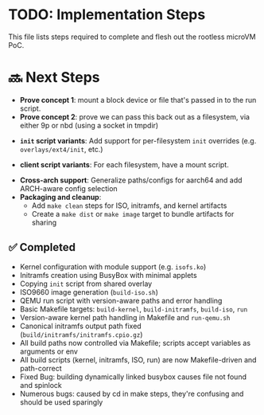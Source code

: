 # TODO: Implementation Steps

This file lists steps required to complete and flesh out the rootless microVM PoC.

# 🔜 Next Steps

* **Prove concept 1**: mount a block device or file that's passed in to the run script.
* **Prove concept 2**: prove we can pass this back out as a filesystem, via either 9p or nbd (using a socket in tmpdir)
- **`init` script variants**: Add support for per-filesystem `init` overrides (e.g. `overlays/ext4/init`, etc.)
* **client script variants**: For each filesystem, have a mount script.
- **Cross-arch support**: Generalize paths/configs for aarch64 and add ARCH-aware config selection
- **Packaging and cleanup**:
  - Add `make clean` steps for ISO, initramfs, and kernel artifacts
  - Create a `make dist` or `make image` target to bundle artifacts for sharing

## ✅ Completed
- Kernel configuration with module support (e.g. `isofs.ko`)
- Initramfs creation using BusyBox with minimal applets
- Copying `init` script from shared overlay
- ISO9660 image generation (`build-iso.sh`)
- QEMU run script with version-aware paths and error handling
- Basic Makefile targets: `build-kernel`, `build-initramfs`, `build-iso`, `run`
- Version-aware kernel path handling in Makefile and `run-qemu.sh`
- Canonical initramfs output path fixed (`build/initramfs/initramfs.cpio.gz`)
- All build paths now controlled via Makefile; scripts accept variables as arguments or env
- All build scripts (kernel, initramfs, ISO, run) are now Makefile-driven and path-correct
- Fixed Bug: building dynamically linked busybox causes file not found and spinlock
- Numerous bugs: caused by cd in make steps, they're confusing and should be used sparingly
